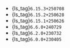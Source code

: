 - {ls_tag}`6.15.3+250708`
- {ls_tag}`6.15.2+250628`
- {ls_tag}`6.15.1+250626`
- {ls_tag}`6.6.0+240729`
- {ls_tag}`6.2.0+230732`
- {ls_tag}`6.0.0+230405`
